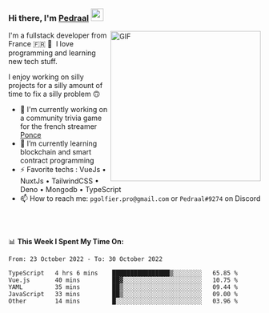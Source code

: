 ### Hi there, I'm <a href="https://pedraal.dev" target="_blank">Pedraal</a> <img src="https://media.giphy.com/media/hvRJCLFzcasrR4ia7z/giphy.gif" width="25px">
<img align="right" alt="GIF" src="https://pedraal.dev/avatar.png" width="300" height="300" />

I'm a fullstack developer from France 🇫🇷 🥖 &nbsp;I love programming and learning new
tech stuff.

I enjoy working on silly projects for a silly amount of time to fix a silly problem 🙃

- 🔭  I'm currently working on a community trivia game for the french streamer <a href="https://twitch.tv/ponce" target="_blank">Ponce</a>
- 🌱 I’m currently learning blockchain and smart contract programming
- ⚡ Favorite techs : VueJs &bull; NuxtJs &bull; TailwindCSS &bull; Deno &bull; Mongodb &bull; TypeScript
- 📫 How to reach me: `pgolfier.pro@gmail.com` or `Pedraal#9274` on Discord

<br>
<br>

📊 **This Week I Spent My Time On:**
<!--START_SECTION:waka-->

```text
From: 23 October 2022 - To: 30 October 2022

TypeScript   4 hrs 6 mins    ████████████████▒░░░░░░░░   65.85 %
Vue.js       40 mins         ██▓░░░░░░░░░░░░░░░░░░░░░░   10.75 %
YAML         35 mins         ██▒░░░░░░░░░░░░░░░░░░░░░░   09.44 %
JavaScript   33 mins         ██▒░░░░░░░░░░░░░░░░░░░░░░   09.00 %
Other        14 mins         █░░░░░░░░░░░░░░░░░░░░░░░░   03.96 %
```

<!--END_SECTION:waka-->
